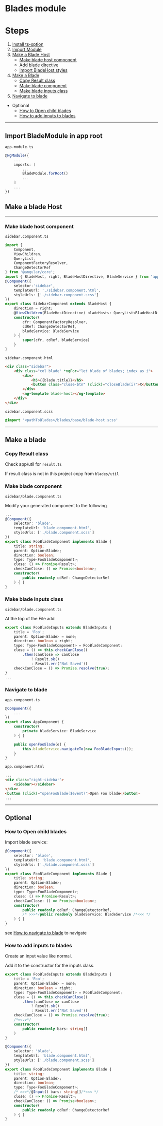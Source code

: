 Blades module
=
# Steps
1. [Install ts-option]()
2. [Import Module](#importblademodule)
3. [Make a Blade Host](#makebladehost)
    - [Make blade host component](#makecomponent)
    - [Add blade directive](#adddirective)
    - [Import BladeHost styles](#importstyles)
4. [Make a Blade](#makeblade)
    - [Copy Result class](#copyresult)
    - [Make blade component](#makebladecomponent)
    - [Make blade inputs class](#makebladeinputs)
5. [Navigate to blade](#navigate)
- Optional
    - [How to Open child blades](#openchild)
    - [How to add inputs to blades](#bladeinputs)
___
<a id="importblademodule"></a>

## Import BladeModule in app root
`app.module.ts`
```typescript
@NgModule({
    ...
    imports: [
        ...
        BladeModule.forRoot()
        ...
    ]
    ...
})
```
<a id="makebladehost"></a>

## Make a blade Host
___
<a id="makecomponent"></a>

### Make blade host component
`sidebar.component.ts`
```typescript
import {
    Component,
    ViewChildren,
    QueryList,
    ComponentFactoryResolver,
    ChangeDetectorRef
} from '@angular/core';
import { BladeHost, right, BladeHostDirective, BladeService } from 'app/blades';
@Component({
    selector:'sidebar',
    templateUrl: './sidebar.component.html',
    styleUrls: ['./sidebar.component.scss']
})
export class SidebarComponent extends BladeHost {
    direction = right;
    @ViewChildren(BladeHostDirective) bladeHosts: QueryList<BladeHostDircetive>;
    constructor(
        cfr: ComponentFactoryResolver,
        cdRef: ChangeDetectorRef,
        bladeService: BladeService
    ) {
        super(cfr, cdRef, bladeService)
    }
}
```
<a id="adddirective"></a>
`sidebar.component.html`
```html
<div class="sidebar">
    <div class="col blade" *ngFor="let blade of blades; index as i">
        <div>
            <h5>{{blade.title}}</h5>
            <button class="close-btn" (click)="closeBlade(i)">X</button>
        </div>
        <ng-template blade-host></ng-template>
    </div>
</div>
```
<a id="importstyles"></a>

`sidebar.component.scss`
```scss
@import '<pathToBlades>/blades/base/blade-host.scss'
```
___
<a id="makeblade"></a>

## Make a blade 

<a id="copyresult"></a>

### Copy Result class
Check app/util for `result.ts`

If result class is not in this project copy from `blades/util`

<a id="makebladecomponent"></a>

### Make blade component
`sidebar/blade.component.ts`

Modify your generated component to the following
```typescript
...
@Component({
    selector: 'blade',
    templateUrl: 'blade.component.html',
    styleUrls: ['./blade.component.scss']
})
export class FooBladeComponent implements Blade {
    title: string;
    parent: Option<Blade>;
    direction: boolean;
    type: Type<FooBladeComponent>;
    close: () => Promise<Result>;
    checkCanClose: () => Promise<boolean>;
    constructor(
        public readonly cdRef: ChangeDetectorRef
    ) { }
}
```
<a id="makebladeinputs"></a>

### Make blade inputs class
`sidebar/blade.component.ts`

At the top of the File add
```typescript
export class FooBladeInputs extends BladeInputs {
    title = 'Foo';
    parent: Option<Blade> = none;
    direction: boolean = right;
    type: Type<FooBladeComponent> = FooBladeComponent;
    close = () => this.checkCanClose()
        .then(canClose => canClose
            ? Result.ok()
            : Result.err('Not Saved'))
    checkCanClose = () => Promise.resolve(true);
}
...
```
<a id="navigate"></a>

### Navigate to blade
`app.component.ts`
```typescript
@Component({
    ...
})
export class AppComponent {
    constructor(
        private bladeService: BladeService
    ) { }

    public openFooBlade(e) {
        this.bladeService.navigateTo(new FooBladeInputs());
    }
}
```
`app.component.html`
```html
...
<div class="right-sidebar">
    <sidebar></sidebar>
</div>
<button (click)="openFooBlade($event)">Open Foo blade</button>
...
```
___
## Optional

<a id="openchild"></a>

### How to Open child blades
Import blade service:

```typescript
@Component({
    selector: 'blade',
    templateUrl: 'blade.component.html',
    styleUrls: ['./blade.component.scss']
})
export class FooBladeComponent implements Blade {
    title: string;
    parent: Option<Blade>;
    direction: boolean;
    type: Type<FooBladeComponent>;
    close: () => Promise<Result>;
    checkCanClose: () => Promise<boolean>;
    constructor(
        public readonly cdRef: ChangeDetectorRef,
        /* >>>*/public readonly bladeService: BladeService /*<<< */
    ) { }
}
```
see [How to navigate to blade](#navigate) to navigate

<a id="bladeinputs"></a>

### How to add inputs to blades

Create an input value like normal.

Add it to the constructor for the inputs class.

```typescript
export class FooBladeInputs extends BladeInputs {
    title = 'Foo';
    parent: Option<Blade> = none;
    direction: boolean = right;
    type: Type<FooBladeComponent> = FooBladeComponent;
    close = () => this.checkCanClose()
        .then(canClose => canClose
            ? Result.ok()
            : Result.err('Not Saved'))
    checkCanClose = () => Promise.resolve(true);
    /*vvvv*/
    constructor(
        public readonly bars: string[]
    )
}

@Component({
    selector: 'blade',
    templateUrl: 'blade.component.html',
    styleUrls: ['./blade.component.scss']
})
export class FooBladeComponent implements Blade {
    title: string;
    parent: Option<Blade>;
    direction: boolean;
    type: Type<FooBladeComponent>;
    /* >>>*/@Input() bars: string[]/*<<< */
    close: () => Promise<Result>;
    checkCanClose: () => Promise<boolean>;
    constructor(
        public readonly cdRef: ChangeDetectorRef
    ) { }
}
```
